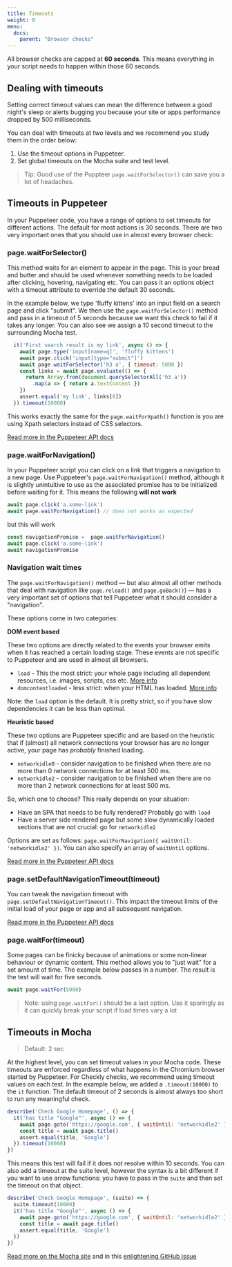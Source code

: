 ```yaml
---
title: Timeouts
weight: 8
menu:
  docs:
    parent: "Browser checks"
---
```


All browser checks are capped at **60 seconds**. This means everything in your script needs to happen within
those 60 seconds.  

## Dealing with timeouts

Setting correct timeout values can mean the difference between a good night's sleep or alerts bugging
you because your site or apps performance dropped by 500 milliseconds.

You can deal with timeouts at two levels and we recommend you study them in the order below:

1. Use the timeout options in Puppeteer.
2. Set global timeouts on the Mocha suite and test level.

> Tip: Good use of the Puppteer `page.waitForSelector()` can save you a lot of headaches.

## Timeouts in Puppeteer

In your Puppeteer code, you have a range of options to set timeouts for different actions. The default for most actions
is 30 seconds. There are two very important ones that you should use in almost every browser check:

### page.waitForSelector()

This method waits for an element to appear in the page. This is your bread and butter and should be used whenever something
needs to be loaded after clicking, hovering, navigating etc. You can pass it an options object with a timeout attribute
to override the default 30 seconds.

In the example below, we type 'fluffy kittens' into an input field on a search page and click "submit". We then use the
`page.waitForSelector()` method and pass in a timeout of 5 seconds because we want this check to fail if it takes any longer.
You can also see we assign a 10 second timeout to the surrounding Mocha test.

```javascript
  it('First search result is my link', async () => {
    await page.type('input[name=q]', 'fluffy kittens')
    await page.click('input[type="submit"]')
    await page.waitForSelector('h3 a', { timeout: 5000 })
    const links = await page.evaluate(() => {
      return Array.from(document.querySelectorAll('h3 a'))
        .map(a => { return a.textContent })
    })
    assert.equal('my link', links[0])
  }).timeout(10000)
```

This works exactly the same for the `page.waitForXpath()` function is you are using Xpath selectors instead of CSS selectors.

[Read more in the Puppeteer API docs](https://github.com/GoogleChrome/puppeteer/blob/master/docs/api.md#framewaitforselectorselector-options)

### page.waitForNavigation()

In your Puppeteer script you can click on a link that triggers a navigation to a new page. Use Puppeteer's `page.waitForNavigation()`
method, although it is slightly unintuitive to use as the associated promise has to be initialized before waiting for it.
This means the following **will not work**

```javascript
await page.click('a.some-link')
await page.waitForNavigation() // does not works as expected
```

but this will work

```javascript
const navigationPromise =  page.waitForNavigation()
await page.click('a.some-link')
await navigationPromise
```

### Navigation wait times

The `page.waitForNavigation()` method — but also almost all other methods that deal with navigation like `page.reload()` and `page.goBack()`) — 
has a very important set of options that tell Puppeteer what it should consider a "navigation".

These options come in two categories:

**DOM event based**

These two options are directly related to the events your browser emits when it has reached a certain loading stage. These events 
are not specific to Puppeteer and are used in almost all browsers.

- `load` - This the most strict: your whole page including all dependent resources, i.e. images, scripts, css etc. [More info](https://developer.mozilla.org/en-US/docs/Web/API/Window/load_event)
- `domcontentloaded` - less strict: when your HTML has loaded. [More info](https://developer.mozilla.org/en-US/docs/Web/API/Document/DOMContentLoaded_event)

Note: the `load` option is the default. It is pretty strict, so if you have slow dependencies it can be less than optimal.

**Heuristic based**

These two options are Puppeteer specific and are based on the heuristic that if (almost) all network connections your browser has
are no longer active, your page has *probably* finished loading.

- `networkidle0` - consider navigation to be finished when there are no more than 0 network connections for at least 500 ms.
- `networkidle2` - consider navigation to be finished when there are no more than 2 network connections for at least 500 ms.

So, which one to choose? This really depends on your situation:

- Have an SPA that needs to be fully rendered? Probably go with `load`
- Have a server side rendered page but some slow dynamically loaded sections that are not crucial: go for `networkidle2`

Options are set as follows: `page.waitForNavigation({ waitUntil: 'networkidle2' })`. You can also specify an array of 
`waitUntil` options.

[Read more in the Puppeteer API docs](https://github.com/GoogleChrome/puppeteer/blob/master/docs/api.md#pagewaitfornavigationoptions)

### page.setDefaultNavigationTimeout(timeout)

You can tweak the navigation timeout with `page.setDefaultNavigationTimeout()`. This impact the timeout limits of the
initial load of your page or app and all subsequent navigation.

[Read more in the Puppeteer API docs](https://github.com/GoogleChrome/puppeteer/blob/master/docs/api.md#pagesetdefaultnavigationtimeouttimeout)

### page.waitFor(timeout)

Some pages can be finicky because of animations or some non-linear behaviour or dynamic content. This method allows you
to "just wait" for a set amount of time. The example below passes in a number. The result is the test will wait for five
seconds.

```javascript
await page.waitFor(5000)
```

> Note: using `page.waitFor()` should be a last option. Use it sparingly as it can quickly break your script if load times vary a lot

## Timeouts in Mocha

> Default: 2 sec

At the highest level, you can set timeout values in your Mocha code. These timeouts are enforced regardless of what
happens in the Chromium browser started by Puppeteer. For Checkly checks, we recommend using timeout values
on each test. In the example below, we added a `.timeout(10000)` to the `it` function. The default timeout of 2 seconds
is almost always too short to run any meaningful check.

```javascript
describe('Check Google Homepage', () => {
  it('has title "Google"', async () => {
    await page.goto('https://google.com', { waitUntil: 'networkidle2' })
    const title = await page.title()
    assert.equal(title, 'Google')
  }).timeout(10000)
})
```

This means this test will fail if it does not resolve within 10 seconds. You can also add a timeout at the suite level,
however the syntax is a bit different if you want to use arrow functions: you have to pass in the `suite` and then set
the timeout on that object.

```javascript
describe('Check Google Homepage', (suite) => {
  suite.timeout(10000)
  it('has title "Google"', async () => {
    await page.goto('https://google.com', { waitUntil: 'networkidle2' })
    const title = await page.title()
    assert.equal(title, 'Google')
  })
})
```

[Read more on the Mocha site](https://mochajs.org/#timeouts) and in this [enlightening GitHub issue](https://github.com/mochajs/mocha/issues/2018)
